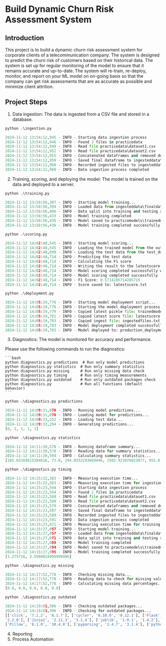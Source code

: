 # Build Dynamic Churn Risk Assessment System

## Introduction
This project is to build a dynamic churn risk assessment system for corporate clients of a telecommunication company. The system is designed to predict the churn risk of customers based on their historical data. The system is set up for regular monitoring of the model to ensure that it remains accurate and up-to-date. The system will re-train, re-deploy, monitor, and report on your ML model on on-going basis so that the company can get risk assessments that are as accurate as possible and minimize client attrition.

## Project Steps

1. Data ingestion: The data is ingested from a CSV file and stored in a database.

```python
python .\ingestion.py

2024-11-12 13:54:12,945 - INFO - Starting data ingestion process
2024-11-12 13:54:12,946 - INFO - Found 2 files in practicedata
2024-11-12 13:54:12,949 - INFO - Read file practicedata\dataset1.csv
2024-11-12 13:54:12,952 - INFO - Read file practicedata\dataset2.csv
2024-11-12 13:54:12,955 - INFO - Concatenated dataframes and removed duplicates
2024-11-12 13:54:12,959 - INFO - Saved final dataframe to ingesteddata\finaldata.csv      
2024-11-12 13:54:12,960 - INFO - Recorded ingested files to ingesteddata\ingestedfiles.txt
2024-11-12 13:54:12,960 - INFO - Data ingestion process completed
```


2. Training, scoring, and deploying the model: The model is trained on the data and deployed to a server.

```python
python .\training.py

2024-11-12 13:58:56,387 - INFO - Starting model training...
2024-11-12 13:58:56,394 - INFO - Loaded data from ingesteddata\finaldata.csv
2024-11-12 13:58:56,406 - INFO - Data split into training and testing sets  
2024-11-12 13:58:56,433 - INFO - Model training completed
2024-11-12 13:58:56,436 - INFO - Model saved to practicemodels\trainedmodel.pkl
2024-11-12 13:58:56,436 - INFO - Model training completed successfully
```

```python
python .\scoring.py

2024-11-12 14:02:48,545 - INFO - Starting model scoring...
2024-11-12 14:02:48,545 - INFO - Loading the trained model from the output_model_path directory
2024-11-12 14:02:48,699 - INFO - Loading the test data from the test_data_path
2024-11-12 14:02:48,714 - INFO - Predicting the test data
2024-11-12 14:02:48,714 - INFO - Calculating the F1 score
2024-11-12 14:02:48,714 - INFO - Writing the result to the latestscore.txt file
2024-11-12 14:02:48,714 - INFO - Model scoring completed successfully with F1 Score: 0.5714285714285715
2024-11-12 14:02:48,714 - INFO - Model scoring completed successfully
2024-11-12 14:02:48,714 - INFO - F1 Score: 0.5714285714285715
2024-11-12 14:02:48,714 - INFO - Score saved to: latestscore.txt
```

```python
python .\deployment.py

2024-11-12 14:05:19,776 - INFO - Starting model deployment script...
2024-11-12 14:05:19,776 - INFO - Starting the model deployment process...   
2024-11-12 14:05:19,779 - INFO - Copied latest pickle file: trainedmodel.pkl
2024-11-12 14:05:19,781 - INFO - Copied latest score file: latestscore.txt  
2024-11-12 14:05:19,783 - INFO - Copied ingest file: ingestedfiles.txt      
2024-11-12 14:05:19,783 - INFO - Model deployment completed successfully    
2024-11-12 14:05:19,783 - INFO - Model deployed to: production_deployment   
```

3. Diagnostics: The model is monitored for accuracy and performance.

Please use the following commands to run the diagnostics:

    ```bash
    python diagnostics.py predictions  # Run only model predictions
    python diagnostics.py statistics  # Run only summary statistics
    python diagnostics.py missing     # Run only missing data check
    python diagnostics.py timing      # Run only timing measurements
    python diagnostics.py outdated    # Run only outdated packages check
    python diagnostics.py             # Run all functions (default behavior)
    ```


```python
python .\diagnostics.py predictions

2024-11-12 14:09:31,070 - INFO - Running model predictions...
2024-11-12 14:09:31,070 - INFO - Loading model for predictions...
2024-11-12 14:09:33,252 - INFO - Loading test data...
2024-11-12 14:09:33,294 - INFO - Generating predictions...
[0, 1, 1, 1, 1]
```

```python
python .\diagnostics.py statistics

2024-11-12 14:11:20,578 - INFO - Running dataframe summary...
2024-11-12 14:11:20,578 - INFO - Reading data for summary statistics...
2024-11-12 14:11:20,594 - INFO - Calculating summary statistics...
[165.65384615384616, 73.0, 284.0332293669446, 1502.923076923077, 955.0, 2192.6449584568304, 26.884615384615383, 14.0, 31.35388578543581, 0.5769230769230769, 1.0, 0.5038314736557788]
```

```python
python .\diagnostics.py timing

2024-11-12 14:15:22,383 - INFO - Measuring execution time...
2024-11-12 14:15:22,383 - INFO - Measuring execution time for ingestion script...
2024-11-12 14:15:23,544 - INFO - Starting data ingestion process
2024-11-12 14:15:23,544 - INFO - Found 2 files in practicedata      
2024-11-12 14:15:23,560 - INFO - Read file practicedata\dataset1.csv
2024-11-12 14:15:23,560 - INFO - Read file practicedata\dataset2.csv
2024-11-12 14:15:23,579 - INFO - Concatenated dataframes and removed duplicates
2024-11-12 14:15:23,587 - INFO - Saved final dataframe to ingesteddata\finaldata.csv
2024-11-12 14:15:23,589 - INFO - Recorded ingested files to ingesteddata\ingestedfiles.txt
2024-11-12 14:15:23,591 - INFO - Data ingestion process completed
2024-11-12 14:15:23,671 - INFO - Measuring execution time for training script...
2024-11-12 14:15:27,057 - INFO - Starting model training...
2024-11-12 14:15:27,057 - INFO - Loaded data from ingesteddata\finaldata.csv
2024-11-12 14:15:27,071 - INFO - Data split into training and testing sets
2024-11-12 14:15:27,089 - INFO - Model training completed
2024-11-12 14:15:27,094 - INFO - Model saved to practicemodels\trainedmodel.pkl
2024-11-12 14:15:27,095 - INFO - Model training completed successfully
[1.275716, 3.5994024999999996]
```

```python
python .\diagnostics.py missing

2024-11-12 14:17:52,778 - INFO - Checking missing data...
2024-11-12 14:17:52,778 - INFO - Reading data to check for missing values...
2024-11-12 14:17:52,778 - INFO - Calculating missing data percentages...    
[0.0, 0.0, 0.0, 0.0, 0.0]
```

```python
python .\diagnostics.py outdated

2024-11-12 14:19:01,306 - INFO - Checking outdated packages...
2024-11-12 14:19:01,306 - INFO - Checking for outdated packages...
[['click', '7.1.2', '8.1.7'], ['cycler', '0.10.0', '0.12.1'], ['Flask', '1.1.2', '3.0.3'], ['itsdangerous', '1.1.0', 
'2.2.0'], ['Jinja2', '2.11.3', '3.1.4'], ['joblib', '1.0.1', '1.4.2'], ['kiwisolver', '1.3.1', '1.4.7'], ['MarkupSafe', '1.1.1', '2.1.5'], ['matplotlib', '3.3.4', '3.7.5'], ['numpy', '1.20.1', '1.24.4'], ['pandas', '1.2.2', '2.0.3'], 
['Pillow', '8.1.0', '10.4.0'], ['pyparsing', '2.4.7', '3.1.4'], ['python-dateutil', '2.8.1', '2.9.0.post0'], ['pytz', '2021.1', '2024.2'], ['scikit-learn', '0.24.1', '1.3.2'], ['scipy', '1.6.1', '1.10.1'], ['seaborn', '0.11.1', '0.13.2'], ['six', '1.15.0', '1.16.0'], ['threadpoolctl', '2.1.0', '3.5.0'], ['Werkzeug', '1.0.1', '3.0.6']]
```

4. Reporting
5. Process Automation

